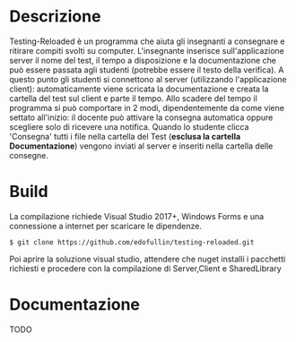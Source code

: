# Descrizione
Testing-Reloaded è un programma che aiuta gli insegnanti a consegnare e ritirare compiti svolti su computer.
L'insegnante inserisce sull'applicazione server il nome del test, il tempo a disposizione e la documentazione che può essere passata agli studenti (potrebbe essere il testo della verifica).
A questo punto gli studenti si connettono al server (utilizzando l'applicazione client): automaticamente viene scricata la documentazione e creata la cartella del test sul client e parte il tempo.
Allo scadere del tempo il programma si può comportare in 2 modi, dipendentemente da come viene settato all'inizio: il docente può attivare la consegna automatica oppure scegliere solo di ricevere una notifica.
Quando lo studente clicca 'Consegna' tutti i file nella cartella del Test (**esclusa la cartella Documentazione**) vengono inviati al server e inseriti nella cartella delle consegne.

# Build
La compilazione richiede Visual Studio 2017+, Windows Forms e una connessione a internet per scaricare le dipendenze.
```
$ git clone https://github.com/edofullin/testing-reloaded.git
```
Poi aprire la soluzione visual studio, attendere che nuget installi i pacchetti richiesti e procedere con la compilazione di Server,Client e SharedLibrary

# Documentazione
TODO


